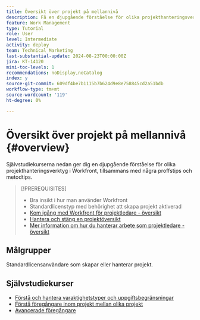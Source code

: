 ```yaml
---
title: Översikt över projekt på mellannivå
description: Få en djupgående förståelse för olika projekthanteringsverktyg i Workfront, tillsammans med några proffstips och metodtips.
feature: Work Management
type: Tutorial
role: User
level: Intermediate
activity: deploy
team: Technical Marketing
last-substantial-update: 2024-08-23T00:00:00Z
jira: KT-14120
mini-toc-levels: 1
recommendations: noDisplay,noCatalog
index: y
source-git-commit: 609df4be7b1115b7b624d9e8e758845cd2a51bdb
workflow-type: tm+mt
source-wordcount: '119'
ht-degree: 0%

---
```



# Översikt över projekt på mellannivå {#overview}

Självstudiekurserna nedan ger dig en djupgående förståelse för olika projekthanteringsverktyg i Workfront, tillsammans med några proffstips och metodtips.

>[!PREREQUISITES]
>
>* Bra insikt i hur man använder Workfront
>* Standardlicenstyp med behörighet att skapa projekt aktiverad
>* [Kom igång med Workfront för projektledare - översikt](https://experienceleague.adobe.com/?recommended=Workfront-U-1-2022.1.planners)
>* [Hantera och stäng en projektöversikt](https://experienceleague.adobe.com/?recommended=Workfront-U-1-2022.2.planners)
>* [Mer information om hur du hanterar arbete som projektledare - översikt](https://experienceleague.adobe.com/?recommended=Workfront-U-1-2022.3.planners)

## Målgrupper

Standardlicensanvändare som skapar eller hanterar projekt.

## Självstudiekurser

* [Förstå och hantera varaktighetstyper och uppgiftsbegränsningar](understand-and-manage-duration-types-and-task-constraints.md)
* [Förstå föregångare inom projekt mellan olika projekt](understand-cross-project-predecessors.md)
* [Avancerade föregångare](advanced-predecessors.md)
